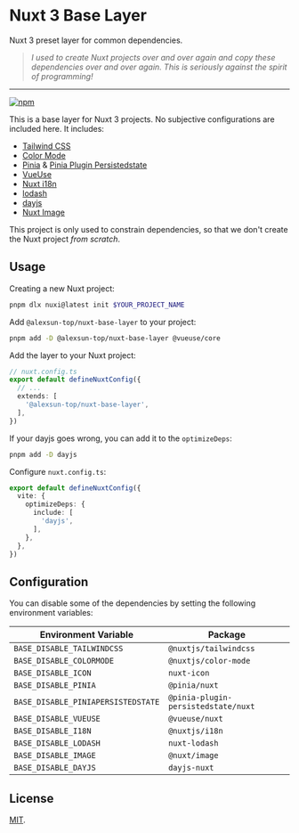 # Nuxt 3 Base Layer

Nuxt 3 preset layer for common dependencies.

> *I used to create Nuxt projects over and over again and copy these dependencies over and over again. This is seriously against the spirit of programming!*

-----

[![npm](https://img.shields.io/npm/v/@alexsun-top/nuxt-base-layer?style=flat-square)](https://www.npmjs.com/package/@alexsun-top/nuxt-base-layer)

This is a base layer for Nuxt 3 projects. No subjective configurations are included here. It includes:

- [Tailwind CSS](https://nuxt.com/modules/tailwindcss)
- [Color Mode](https://nuxt.com/modules/color-mode)
- [Pinia](https://nuxt.com/modules/pinia) & [Pinia Plugin Persistedstate](https://nuxt.com/modules/pinia-plugin-persistedstate)
- [VueUse](https://nuxt.com/modules/vueuse)
- [Nuxt i18n](https://nuxt.com/modules/i18n)
- [lodash](https://nuxt.com/modules/lodash)
- [dayjs](https://nuxt.com/modules/dayjs)
- [Nuxt Image](https://nuxt.com/modules/image)

This project is only used to constrain dependencies, so that we don't create the Nuxt project *from scratch*.

## Usage

Creating a new Nuxt project:

```bash
pnpm dlx nuxi@latest init $YOUR_PROJECT_NAME
```

Add `@alexsun-top/nuxt-base-layer` to your project:

```bash
pnpm add -D @alexsun-top/nuxt-base-layer @vueuse/core
```

Add the layer to your Nuxt project:

```ts
// nuxt.config.ts
export default defineNuxtConfig({
  // ...
  extends: [
    '@alexsun-top/nuxt-base-layer',
  ],
})
```

If your dayjs goes wrong, you can add it to the `optimizeDeps`:

```bash
pnpm add -D dayjs
```

Configure `nuxt.config.ts`:

```ts
export default defineNuxtConfig({
  vite: {
    optimizeDeps: {
      include: [
        'dayjs',
      ],
    },
  },
})
```

## Configuration

You can disable some of the dependencies by setting the following environment variables:

| Environment Variable               | Package                             |
| ---------------------------------- | ----------------------------------- |
| `BASE_DISABLE_TAILWINDCSS`         | `@nuxtjs/tailwindcss`               |
| `BASE_DISABLE_COLORMODE`           | `@nuxtjs/color-mode`                |
| `BASE_DISABLE_ICON`                | `nuxt-icon`                         |
| `BASE_DISABLE_PINIA`               | `@pinia/nuxt`                       |
| `BASE_DISABLE_PINIAPERSISTEDSTATE` | `@pinia-plugin-persistedstate/nuxt` |
| `BASE_DISABLE_VUEUSE`              | `@vueuse/nuxt`                      |
| `BASE_DISABLE_I18N`                | `@nuxtjs/i18n`                      |
| `BASE_DISABLE_LODASH`              | `nuxt-lodash`                       |
| `BASE_DISABLE_IMAGE`               | `@nuxt/image`                       |
| `BASE_DISABLE_DAYJS`               | `dayjs-nuxt`                        |

## License

[MIT](./LICENSE).
